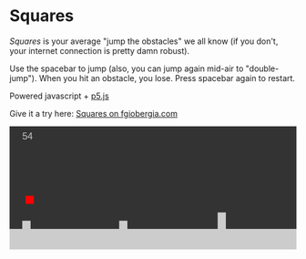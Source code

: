 # Squares

*Squares* is your average "jump the obstacles" we all know (if you don't, your internet connection is pretty damn robust).

Use the spacebar to jump (also, you can jump again mid-air to "double-jump"). When you hit an obstacle, you lose. Press spacebar again to restart. 

Powered javascript + [p5.js](http://p5js.org/)

Give it a try here: [Squares on fgiobergia.com](https://fgiobergia.com/squares/)

![screenshot](https://github.com/fgiobergia/squares/blob/master/screen.png?raw=true)

